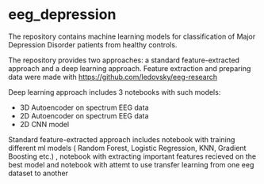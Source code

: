# eeg_depression

The repository contains machine learning models for classification of Major Depression Disorder patients from healthy controls.


The repository provides two approaches: a standard feature-extracted approach and a deep learning approach.
Feature extraction and preparing data were made with https://github.com/ledovsky/eeg-research 

Deep learning approach includes 3 notebooks with such models:
  - 3D Autoencoder on spectrum EEG data
  - 2D Autoencoder on spectrum EEG data
  - 2D CNN model

Standard feature-extracted approach  includes notebook with training different ml models ( Random Forest, Logistic Regression, KNN, Gradient Boosting etc.) , notebook with extracting important features recieved on the best model and notebook with attemt to use transfer learning from one eeg dataset to another
